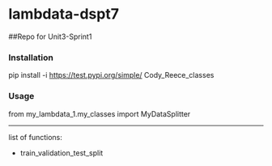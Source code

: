 # lambdata-dspt7

##Repo for Unit3-Sprint1



### Installation

pip install -i https://test.pypi.org/simple/ Cody_Reece_classes

### Usage

from my_lambdata_1.my_classes import MyDataSplitter

<hr>

list of functions:

* train_validation_test_split